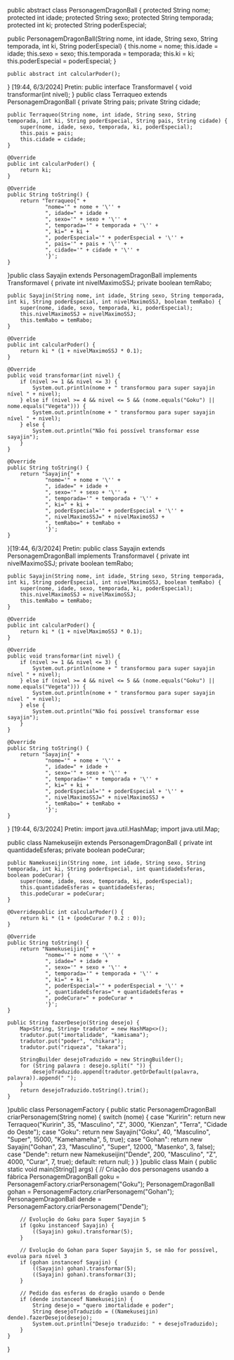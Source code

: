 public abstract class PersonagemDragonBall {
    protected String nome;
    protected int idade;
    protected String sexo;
    protected String temporada;
    protected int ki;
    protected String poderEspecial;

 public PersonagemDragonBall(String nome, int idade, String sexo, String temporada, int ki, String poderEspecial) {
        this.nome = nome;
        this.idade = idade;
        this.sexo = sexo;
        this.temporada = temporada;
        this.ki = ki;
        this.poderEspecial = poderEspecial;
    }

    public abstract int calcularPoder();
}
[19:44, 6/3/2024] Pretin: public interface Transformavel {
    void transformar(int nivel);
}
public class Terraqueo extends PersonagemDragonBall {
    private String pais;
    private String cidade;

    public Terraqueo(String nome, int idade, String sexo, String temporada, int ki, String poderEspecial, String pais, String cidade) {
        super(nome, idade, sexo, temporada, ki, poderEspecial);
        this.pais = pais;
        this.cidade = cidade;
    }

    @Override
    public int calcularPoder() {
        return ki;
    }

    @Override
    public String toString() {
        return "Terraqueo{" +
                "nome='" + nome + '\'' +
                ", idade=" + idade +
                ", sexo='" + sexo + '\'' +
                ", temporada='" + temporada + '\'' +
                ", ki=" + ki +
                ", poderEspecial='" + poderEspecial + '\'' +
                ", pais='" + pais + '\'' +
                ", cidade='" + cidade + '\'' +
                '}';
    }
}public class Sayajin extends PersonagemDragonBall implements Transformavel {
    private int nivelMaximoSSJ;
    private boolean temRabo;

    public Sayajin(String nome, int idade, String sexo, String temporada, int ki, String poderEspecial, int nivelMaximoSSJ, boolean temRabo) {
        super(nome, idade, sexo, temporada, ki, poderEspecial);
        this.nivelMaximoSSJ = nivelMaximoSSJ;
        this.temRabo = temRabo;
    }

    @Override
    public int calcularPoder() {
        return ki * (1 + nivelMaximoSSJ * 0.1);
    }

    @Override
    public void transformar(int nivel) {
        if (nivel >= 1 && nivel <= 3) {
            System.out.println(nome + " transformou para super sayajin nível " + nivel);
        } else if (nivel >= 4 && nivel <= 5 && (nome.equals("Goku") || nome.equals("Vegeta"))) {
            System.out.println(nome + " transformou para super sayajin nível " + nivel);
        } else {
            System.out.println("Não foi possível transformar esse sayajin");
        }
    }

    @Override
    public String toString() {
        return "Sayajin{" +
                "nome='" + nome + '\'' +
                ", idade=" + idade +
                ", sexo='" + sexo + '\'' +
                ", temporada='" + temporada + '\'' +
                ", ki=" + ki +
                ", poderEspecial='" + poderEspecial + '\'' +
                ", nivelMaximoSSJ=" + nivelMaximoSSJ +
                ", temRabo=" + temRabo +
                '}';
    }
}[19:44, 6/3/2024] Pretin: public class Sayajin extends PersonagemDragonBall implements Transformavel {
    private int nivelMaximoSSJ;
    private boolean temRabo;

    public Sayajin(String nome, int idade, String sexo, String temporada, int ki, String poderEspecial, int nivelMaximoSSJ, boolean temRabo) {
        super(nome, idade, sexo, temporada, ki, poderEspecial);
        this.nivelMaximoSSJ = nivelMaximoSSJ;
        this.temRabo = temRabo;
    }

    @Override
    public int calcularPoder() {
        return ki * (1 + nivelMaximoSSJ * 0.1);
    }

    @Override
    public void transformar(int nivel) {
        if (nivel >= 1 && nivel <= 3) {
            System.out.println(nome + " transformou para super sayajin nível " + nivel);
        } else if (nivel >= 4 && nivel <= 5 && (nome.equals("Goku") || nome.equals("Vegeta"))) {
            System.out.println(nome + " transformou para super sayajin nível " + nivel);
        } else {
            System.out.println("Não foi possível transformar esse sayajin");
        }
    }

    @Override
    public String toString() {
        return "Sayajin{" +
                "nome='" + nome + '\'' +
                ", idade=" + idade +
                ", sexo='" + sexo + '\'' +
                ", temporada='" + temporada + '\'' +
                ", ki=" + ki +
                ", poderEspecial='" + poderEspecial + '\'' +
                ", nivelMaximoSSJ=" + nivelMaximoSSJ +
                ", temRabo=" + temRabo +
                '}';
    }
}
[19:44, 6/3/2024] Pretin: import java.util.HashMap;
import java.util.Map;

public class Namekuseijin extends PersonagemDragonBall {
    private int quantidadeEsferas;
    private boolean podeCurar;

    public Namekuseijin(String nome, int idade, String sexo, String temporada, int ki, String poderEspecial, int quantidadeEsferas, boolean podeCurar) {
        super(nome, idade, sexo, temporada, ki, poderEspecial);
        this.quantidadeEsferas = quantidadeEsferas;
        this.podeCurar = podeCurar;
    }

    @Overridepublic int calcularPoder() {
        return ki * (1 + (podeCurar ? 0.2 : 0));
    }

    @Override
    public String toString() {
        return "Namekuseijin{" +
                "nome='" + nome + '\'' +
                ", idade=" + idade +
                ", sexo='" + sexo + '\'' +
                ", temporada='" + temporada + '\'' +
                ", ki=" + ki +
                ", poderEspecial='" + poderEspecial + '\'' +
                ", quantidadeEsferas=" + quantidadeEsferas +
                ", podeCurar=" + podeCurar +
                '}';
    }

    public String fazerDesejo(String desejo) {
        Map<String, String> tradutor = new HashMap<>();
        tradutor.put("imortalidade", "kamisama");
        tradutor.put("poder", "chikara");
        tradutor.put("riqueza", "takara");

        StringBuilder desejoTraduzido = new StringBuilder();
        for (String palavra : desejo.split(" ")) {
            desejoTraduzido.append(tradutor.getOrDefault(palavra, palavra)).append(" ");
        }
        return desejoTraduzido.toString().trim();
    }
}public class PersonagemFactory {
    public static PersonagemDragonBall criarPersonagem(String nome) {
        switch (nome) {
            case "Kuririn":
                return new Terraqueo("Kuririn", 35, "Masculino", "Z", 3000, "Kienzan", "Terra", "Cidade do Oeste");
            case "Goku":
                return new Sayajin("Goku", 40, "Masculino", "Super", 15000, "Kamehameha", 5, true);
            case "Gohan":
                return new Sayajin("Gohan", 23, "Masculino", "Super", 12000, "Masenko", 3, false);
            case "Dende":
                return new Namekuseijin("Dende", 200, "Masculino", "Z", 4000, "Curar", 7, true);
            default:
                return null;
        }
    }
}public class Main {
    public static void main(String[] args) {
        // Criação dos personagens usando a fábrica
        PersonagemDragonBall goku = PersonagemFactory.criarPersonagem("Goku");
        PersonagemDragonBall gohan = PersonagemFactory.criarPersonagem("Gohan");
        PersonagemDragonBall dende = PersonagemFactory.criarPersonagem("Dende");

        // Evolução do Goku para Super Sayajin 5
        if (goku instanceof Sayajin) {
            ((Sayajin) goku).transformar(5);
        }

        // Evolução do Gohan para Super Sayajin 5, se não for possível, evolua para nível 3
        if (gohan instanceof Sayajin) {
            ((Sayajin) gohan).transformar(5);
            ((Sayajin) gohan).transformar(3);
        }

        // Pedido das esferas do dragão usando o Dende
        if (dende instanceof Namekuseijin) {
            String desejo = "quero imortalidade e poder";
            String desejoTraduzido = ((Namekuseijin) dende).fazerDesejo(desejo);
            System.out.println("Desejo traduzido: " + desejoTraduzido);
        }
    }
}
